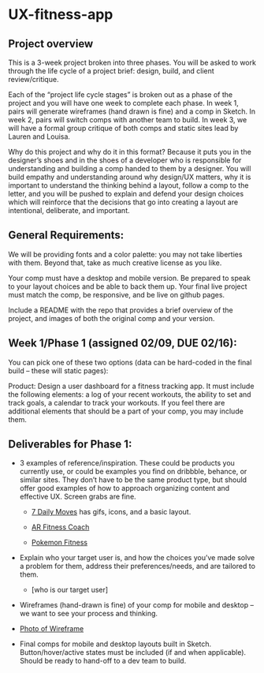 # UX-fitness-app

## Project overview

This is a 3-week project broken into three phases. You will be asked to work through the life cycle of a project brief: design, build, and client review/critique.

Each of the “project life cycle stages” is broken out as a phase of the project and you will have one week to complete each phase. In week 1, pairs will generate wireframes (hand drawn is fine) and a comp in Sketch. In week 2, pairs will switch comps with another team to build. In week 3, we will have a formal group critique of both comps and static sites lead by Lauren and Louisa.

Why do this project and why do it in this format? Because it puts you in the designer’s shoes and in the shoes of a developer who is responsible for understanding and building a comp handed to them by a designer. You will build empathy and understanding around why design/UX matters, why it is important to understand the thinking behind a layout, follow a comp to the letter, and you will be pushed to explain and defend your design choices which will reinforce that the decisions that go into creating a layout are intentional, deliberate, and important.

## General Requirements:

We will be providing fonts and a color palette: you may not take liberties with them. Beyond that, take as much creative license as you like.

Your comp must have a desktop and mobile version. Be prepared to speak to your layout choices and be able to back them up. Your final live project must match the comp, be responsive, and be live on github pages.

Include a README with the repo that provides a brief overview of the project, and images of both the original comp and your version.

## Week 1/Phase 1 (assigned 02/09, DUE 02/16):

You can pick one of these two options (data can be hard-coded in the final build – these will static pages):

Product: Design a user dashboard for a fitness tracking app. It must include the following elements: a log of your recent workouts, the ability to set and track goals, a calendar to track your workouts. If you feel there are additional elements that should be a part of your comp, you may include them.

## Deliverables for Phase 1:

* 3 examples of reference/inspiration. These could be products you currently use, or could be examples you find on dribbble, behance, or similar sites. They don’t have to be the same product type, but should offer good examples of how to approach organizing content and effective UX. Screen grabs are fine.

  * [7 Daily Moves](http://www.7dailymoves.com/?fref=ts) has gifs, icons, and a basic layout.

  * [AR Fitness Coach](https://www.behance.net/gallery/45859207/AR-Virtual-Fitness-Coach-App-AR-)

  * [Pokemon Fitness](https://www.behance.net/gallery/45859535/Pokemons-is-everywhere)

* Explain who your target user is, and how the choices you’ve made solve a problem for them, address their preferences/needs, and are tailored to them.

  * [who is our target user]

* Wireframes (hand-drawn is fine) of your comp for mobile and desktop – we want to see your process and thinking.

 * [Photo of Wireframe](https://github.com/ejwill04/UX-fitness-app/blob/master/wireframe-fitness-app.JPG)

* Final comps for mobile and desktop layouts built in Sketch. Button/hover/active states must be included (if and when applicable). Should be ready to hand-off to a dev team to build.


